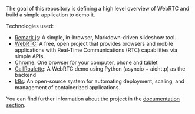 
The goal of this repository is defining a high level overview of WebRTC
and build a simple application to demo it.

Technologies used:

- [Remark.js](https://remarkjs.com/#1): A simple, in-browser, Markdown-driven slideshow tool.
- [WebRTC](https://webrtc.org/): A free, open project that provides browsers and mobile applications with Real-Time Communications (RTC) capabilities via simple APIs.
- [Chrome](https://www.google.es/chrome/browser/desktop/): One browser for your computer, phone and tablet
- [CallRoulette](https://github.com/saghul/CallRoulette): A WebRTC demo using Python (asyncio + aiohttp) as the backend
- [k8s](https://kubernetes.io/): An open-source system for automating deployment, scaling, and management of containerized applications.

You can find further information about the project in the
[documentation section](http://www.juandebravo.com/webrtc-demo-tid).
